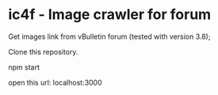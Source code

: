 # ic4f - Image crawler for forum

Get images link from vBulletin forum (tested with version 3.8);

Clone this repository.

npm start

open this url: localhost:3000

